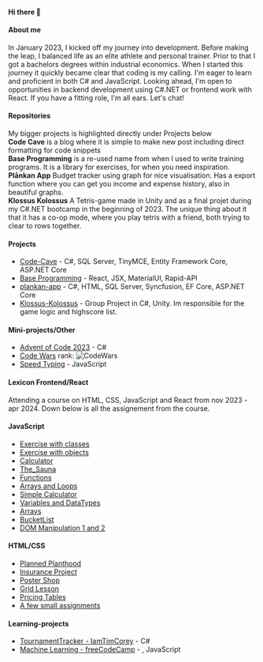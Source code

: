#### Hi there 👋

#### About me
In January 2023, I kicked off my journey into development. Before making the leap, I balanced life as an elite athlete and personal trainer. Prior to that I got a bachelors degrees within industrial economics.
When I started this journey it quickly became clear that coding is my calling. I'm eager to learn and proficient in both C# and JavaScript. Looking ahead, I'm open to opportunities in backend development using C#.NET or frontend work with React. If you have a fitting role, I'm all ears. Let's chat!




#### Repositories
My bigger projects is highlighted directly under Projects below\
**Code Cave** is a blog where it is simple to make new post including direct formatting for code snippets\
**Base Programming** is a re-used name from when I used to write training programs. It is a library for exercises, for when you need inspiration.\
**Plånkan App** Budget tracker using graph for nice visualisation. Has a export function where you can get you income and expense history, also in beautiful graphs.\
**Klossus Kolossus** A Tetris-game made in Unity and as a final projet during my C#.NET bootcamp in the beginning of 2023. The unique thing about it that it has a co-op mode, where you play tetris with a friend, both trying to clear to rows together.

#### Projects
- [Code-Cave](https://github.com/sockulags/Code-Cave) - C#, SQL Server, TinyMCE, Entity Framework Core, ASP.NET Core 
- [Base Programming](https://github.com/sockulags/Base-programming) - React, JSX, MaterialUI, Rapid-API  
- [plankan-app](https://github.com/sockulags/plankan-app) - C#, HTML, SQL Server, Syncfusion, EF Core, ASP.NET Core
- [Klossus-Kolossus](https://github.com/JeanLussagnet/Klossus-Kolossus) - Group Project in C#, Unity. Im responsible for the game logic and highscore list.
 
#### Mini-projects/Other
- [Advent of Code 2023](https://github.com/sockulags/Advent_of_Code_2023) - C#
- [Code Wars](https://github.com/sockulags/Code_Wars) rank: ![CodeWars](https://www.codewars.com/users/sockulags/badges/micro)
- [Speed Typing](https://github.com/sockulags/Speed_Typing) - JavaScript


#### Lexicon Frontend/React 
Attending a course on HTML, CSS, JavaScript and React from nov 2023 - apr 2024. Down below is all the assignement from the course.
#### JavaScript  
 - [Exercise with classes](https://github.com/sockulags/Lexicon_JS_Skolan_med_klasser)
 - [Exercise with objects](https://github.com/sockulags/Lexicon_JS_Skolan_med_objekt)
 - [Calculator](https://github.com/sockulags/Lexicon_JS_Calculator)
 - [The_Sauna](https://github.com/sockulags/Lexicon_JS_The_Sauna)
 - [Functions](https://github.com/sockulags/Lexicon_JS_Functions)
 - [Arrays and Loops](https://github.com/sockulags/Lexicon_JS_Arrays_and_Loops) 
 - [Simple Calculator](https://github.com/sockulags/Lexicon_JS_Simple-calc)
 - [Variables and DataTypes](https://github.com/sockulags/Lexicon_JS_Variables_and_DataTypes) 
 - [Arrays](https://github.com/sockulags/Lexicon_JS_Arrays)
 - [BucketList](https://github.com/sockulags/Lexicon_JS_BucketList)
 - [DOM Manipulation 1 and 2](https://github.com/sockulags/Lexicon_JS_DOM_Manipulation)
#### HTML/CSS   
 - [Planned Planthood](https://github.com/sockulags/Planned_planthood)
 - [Insurance Project](https://github.com/sockulags/insurance_project)
 - [Poster Shop](https://github.com/sockulags/poster-shop)
 - [Grid Lesson](https://github.com/sockulags/grid_lesson)
 - [Pricing Tables](https://github.com/sockulags/lexicon-pricing_tables)
 - [A few small assignments](https://github.com/sockulags/html-delkurs)

#### Learning-projects
- [TournamentTracker - IamTimCorey](https://github.com/sockulags/TournamentTracker) - C# 
- [Machine Learning - freeCodeCamp](https://github.com/sockulags/Machine_Learning_Course) - , JavaScript

